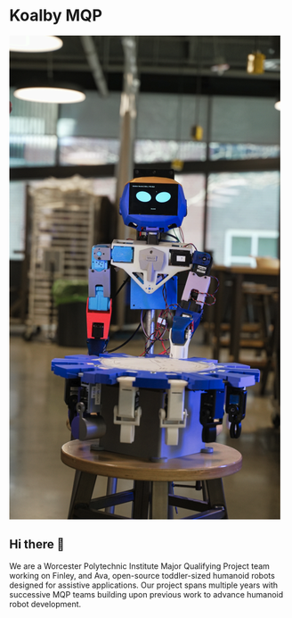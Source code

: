 # Koalby MQP

![Finley Robot](../assets/finley.png)

## Hi there 👋

We are a Worcester Polytechnic Institute Major Qualifying Project team working on Finley, and Ava, open-source toddler-sized humanoid robots designed for assistive applications. Our project spans multiple years with successive MQP teams building upon previous work to advance humanoid robot development.
